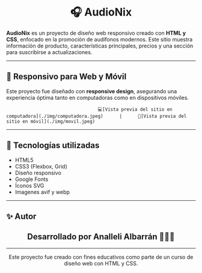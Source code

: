 <h1 align="center">🎧 AudioNix</h1>

**AudioNix** es un proyecto de diseño web responsivo creado con **HTML y CSS**, enfocado en la promoción de audífonos modernos. Este sitio muestra información de producto, características principales, precios y una sección para suscribirse a actualizaciones.

---

## 📱 Responsivo para Web y Móvil

Este proyecto fue diseñado con **responsive design**, asegurando una experiencia óptima tanto en computadoras como en dispositivos móviles.

                                      💻[Vista previa del sitio en computadora](./img/computadora.jpeg)      |      📱[Vista previa del sitio en móvil](./img/movil.jpeg)

---

## 🚀 Tecnologías utilizadas

- HTML5
- CSS3 (Flexbox, Grid)
- Diseño responsivo
- Google Fonts
- Íconos SVG
- Imagenes avif y webp

---
✨ Autor
---

<h2 align="center"> Desarrollado por Analleli Albarrán 🙋🏽‍♀️</h2>

---

<p align="center">Este proyecto fue creado con fines educativos como parte de un curso de diseño web con HTML y CSS.</p>
